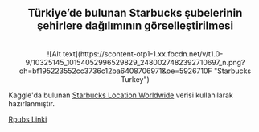 <center>
<h2>Türkiye’de bulunan Starbucks şubelerinin şehirlere dağılımının görselleştirilmesi </h2> <br>
![Alt text](https://scontent-otp1-1.xx.fbcdn.net/v/t1.0-9/10325145_10154052996529829_2480027482392710697_n.png?oh=bf195223552cc3736c12ba6408706971&oe=5926710F "Starbucks Turkey") </center>

Kaggle'da bulunan [Starbucks Location Worldwide](https://www.kaggle.com/starbucks/store-locations) verisi kullanılarak hazırlanmıştır. 

[Rpubs Linki](https://goo.gl/Sjg01v)

<br>
